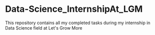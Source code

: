 # Data-Science_InternshipAt_LGM
This repository contains all my completed tasks during my internship in Data Science field at Let's Grow More
